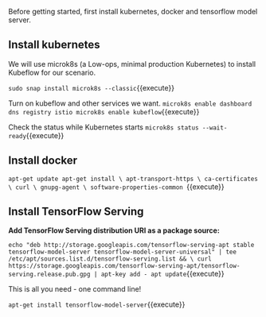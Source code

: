 Before getting started, first install kubernetes, docker and tensorflow model server.

## Install kubernetes

We will use microk8s (a Low-ops, minimal production Kubernetes) to install Kubeflow for our scenario.

`sudo snap install microk8s --classic`{{execute}}

Turn on kubeflow and other services we want.
`microk8s enable dashboard dns registry istio
microk8s enable kubeflow`{{execute}}

Check the status while Kubernetes starts
`microk8s status --wait-ready`{{execute}}


## Install docker

`apt-get update
apt-get install \
    apt-transport-https \
    ca-certificates \
    curl \
    gnupg-agent \
    software-properties-common
    `{{execute}}

## Install TensorFlow Serving


**Add TensorFlow Serving distribution URI as a package source:**

`echo "deb http://storage.googleapis.com/tensorflow-serving-apt stable tensorflow-model-server tensorflow-model-server-universal" | tee /etc/apt/sources.list.d/tensorflow-serving.list && \
curl https://storage.googleapis.com/tensorflow-serving-apt/tensorflow-serving.release.pub.gpg | apt-key add -
apt update`{{execute}}

This is all you need - one command line!

`apt-get install tensorflow-model-server`{{execute}}
